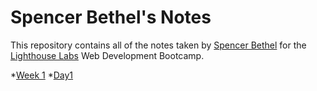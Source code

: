 # Spencer Bethel's Notes

This repository contains all of the notes taken by [Spencer Bethel](https://github.com/sb242) for the [Lighthouse Labs](https://www.lighthouselabs.ca/) Web Development Bootcamp.

*[Week 1](/Week_1/)
  *[Day1](/Week_1/Day_1/)